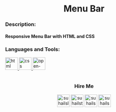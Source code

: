 <h1 align="center">Menu Bar</h1>

<h3 align="left">Description:</h3> <h4 align="left">Responsive Menu Bar with HTML and CSS</h4>

<h3 align="left">Languages and Tools:</h3>
<p align="left"> 
  <a href="https://developer.mozilla.org/en-US/docs/Web/html" target="_blank" title="HTML - Hypertext Markup Language" rel="noreferrer"> <img src="https://cdn-icons-png.flaticon.com/512/202/202303.png" alt="html logo" width="40" height="40"/> </a>
  <a href="https://developer.mozilla.org/en-US/docs/Web/css" target="_blank" title="CSS - Cascading Style Sheet" rel="noreferrer"> <img src="https://cdn-icons-png.flaticon.com/512/202/202318.png" alt="css logo" width="40" height="40"/> </a>
  <a href="https://open-props.style/" target="_blank" title="Open Props" rel="noreferrer"> <img src="https://user-images.githubusercontent.com/1134620/141246730-7df4cf2a-6249-42ca-a01b-494c3ccddabe.png" alt="open-props width="40" height="40"/> </a>
    <h1></h1>
<h3 align="center">Hire Me</h3>
<p align="center">
<a href="https://linkedin.com/in/suhailslnhandle" target="blank" title="Linedin"><img align="center" src="https://cdn-icons.flaticon.com/png/512/3670/premium/3670129.png?token=exp=1659378458~hmac=12f25d869ee93144fbc53518d00071ea" alt="suhailslnhandle" height="40" width="40" /></a>
<a href="https://twitter.com/suhailstrhandle" target="blank" title="Twitter"><img align="center" src="https://cdn-icons.flaticon.com/png/512/3670/premium/3670127.png?token=exp=1659378458~hmac=83c5817af6b0763b0de5d9ea67ef33a9" alt="suhailstrhandle" height="40" width="40" /></a>
<a href="https://stackoverflow.com/users/suhailsddhandle" target="blank" title="Discord"><img align="center" src="https://cdn-icons.flaticon.com/png/512/3670/premium/3670157.png?token=exp=1659378458~hmac=3a617ca23f1a708ac7c7177df3a492ba" alt="suhailsswhandle" height="40" width="40" /></a>
<a href="https://stackoverflow.com/users/suhailsswhandle" target="blank" title="Stack Overflow"><img align="center" src="https://cdn-icons.flaticon.com/png/512/3670/premium/3670214.png?token=exp=1659378458~hmac=60b7e59fef575ce419fb2dfbc752ced8" alt="suhailsswhandle" height="40" width="40" /></a>
</p>
